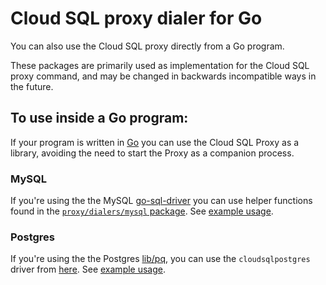 # Cloud SQL proxy dialer for Go

You can also use the Cloud SQL proxy directly from a Go program.

These packages are primarily used as implementation for the Cloud SQL proxy command,
and may be changed in backwards incompatible ways in the future.

## To use inside a Go program:
If your program is written in [Go](https://golang.org) you can use the Cloud SQL Proxy as a library,
avoiding the need to start the Proxy as a companion process.

### MySQL
If you're using the the MySQL [go-sql-driver](https://github.com/go-sql-driver/mysql)
you can use helper functions found in the [`proxy/dialers/mysql` package](https://godoc.org/github.com/GoogleCloudPlatform/cloudsql-proxy/proxy/dialers/mysql). See [example usage](https://github.com/GoogleCloudPlatform/cloudsql-proxy/blob/main/tests/dialers_test.go).

### Postgres
If you're using the the Postgres [lib/pq](https://github.com/lib/pq), you can use the `cloudsqlpostgres` driver from [here](https://github.com/GoogleCloudPlatform/cloudsql-proxy/tree/main/proxy/dialers/postgres). See [example usage](https://github.com/GoogleCloudPlatform/cloudsql-proxy/blob/main/proxy/dialers/postgres/hook_test.go).
